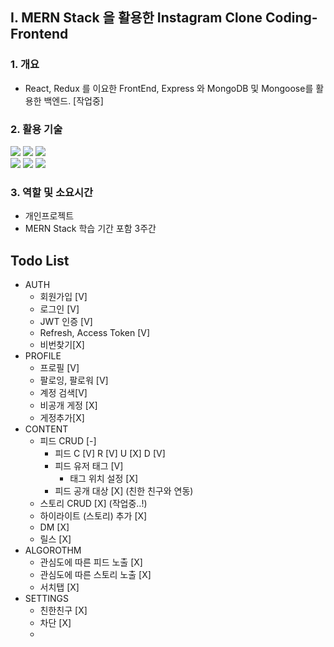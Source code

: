  ## I. **MERN Stack 을 활용한 Instagram Clone Coding-Frontend**
 
 ### 1. 개요
  - React, Redux 를 이요한 FrontEnd, Express 와 MongoDB 및 Mongoose를 활용한 백엔드. [작업중]

 ### 2. 활용 기술
 <img src="https://img.shields.io/badge/React-61DAFB?style=for-the-badge&logo=react&logoColor=white"> <img src="https://img.shields.io/badge/Redux-764ABC?style=for-the-badge&logo=redux&logoColor=white">
 <img src="https://img.shields.io/badge/Node.js-339933?style=for-the-badge&logo=node.js&logoColor=white"><br>
 <img src="https://img.shields.io/badge/Express.js-000000?style=for-the-badge&logo=express&logoColor=white">
 <img src="https://img.shields.io/badge/MongoDB-47A248?style=for-the-badge&logo=mongodb&logoColor=white"> <img src="https://img.shields.io/badge/JavaScript-F7DF1E?style=for-the-badge&logo=javascript&logoColor=black"> 
 
 ### 3. 역할 및 소요시간
  - 개인프로젝트
  - MERN Stack 학습 기간 포함 3주간






## Todo List


- AUTH
    - 회원가입 [V]
    - 로그인 [V]
    - JWT 인증 [V]
    - Refresh, Access Token [V]
    - 비번찾기[X]
- PROFILE
    - 프로필 [V]
    - 팔로잉, 팔로워 [V]
    - 계정 검색[V]
    - 비공개 게정 [X]
    - 게정추가[X]
- CONTENT
    - 피드 CRUD [-]
        - 피드 C [V] R [V] U [X] D [V]
        - 피드 유저 태그 [V]
            - 태그 위치 설정 [X]
        - 피드 공개 대상 [X] (친한 친구와 연동)
    - 스토리 CRUD [X] (작업중..!)
    - 하이라이트 (스토리) 추가 [X]
    - DM [X]
    - 릴스 [X]
- ALGOROTHM
    - 관심도에 따른 피드 노출 [X]  
    - 관심도에 따른 스토리 노출 [X]
    - 서치탭 [X]
- SETTINGS
    - 친한친구 [X]
    - 차단 [X]
    - 
